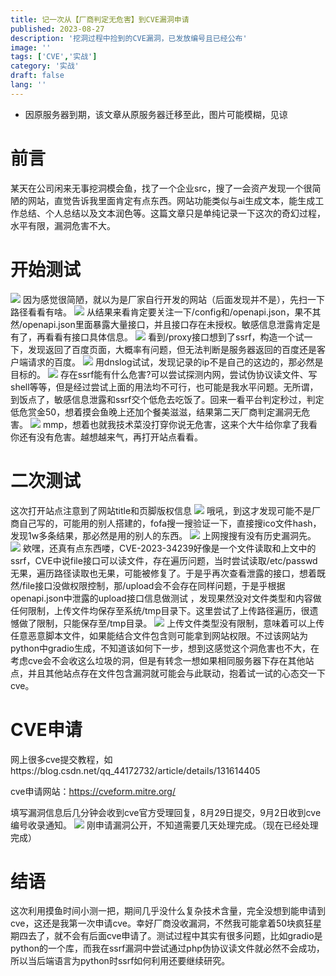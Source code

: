 ```yaml
---
title: 记一次从【厂商判定无危害】到CVE漏洞申请
published: 2023-08-27
description: '挖洞过程中捡到的CVE漏洞，已发放编号且已经公布'
image: ''
tags: ['CVE','实战']
category: '实战'
draft: false 
lang: ''
---
```

* 因原服务器到期，该文章从原服务器迁移至此，图片可能模糊，见谅
# 前言
某天在公司闲来无事挖洞模会鱼，找了一个企业src，搜了一会资产发现一个很简陋的网站，直觉告诉我里面肯定有点东西。网站功能类似与ai生成文本，能生成工作总结、个人总结以及文本润色等。这篇文章只是单纯记录一下这次的奇幻过程，水平有限，漏洞危害不大。
# 开始测试
![](https://impos1.oss-cn-beijing.aliyuncs.com/%7B110B54B9-2BBE-4797-A226-BE35C242F1CD%7D.png)
因为感觉很简陋，就以为是厂家自行开发的网站（后面发现并不是），先扫一下路径看看有啥。
![](https://impos1.oss-cn-beijing.aliyuncs.com/%7BF40405AA-187C-44EF-BB63-E21AD8028713%7D.png)
从结果来看肯定要关注一下/config和/openapi.json，果不其然/openapi.json里面暴露大量接口，并且接口存在未授权。敏感信息泄露肯定是有了，再看看有接口具体信息。
![](https://impos1.oss-cn-beijing.aliyuncs.com/%7BCE1854A9-0D2A-4822-B0CE-71D34B77C161%7D.png)
看到/proxy接口想到了ssrf，构造一个试一下，发现返回了百度页面，大概率有问题，但无法判断是服务器返回的百度还是客户端请求的百度。
![](https://impos1.oss-cn-beijing.aliyuncs.com/20250827140224.png)
用dnslog试试，发现记录的ip不是自己的这边的，那必然是目标的。
![](https://impos1.oss-cn-beijing.aliyuncs.com/20250827140245.png)
存在ssrf能有什么危害?可以尝试探测内网，尝试伪协议读文件、写shell等等，但是经过尝试上面的用法均不可行，也可能是我水平问题。无所谓，到饭点了，敏感信息泄露和ssrf交个低危去吃饭了。回来一看平台判定秒过，判定低危赏金50，想着摸会鱼晚上还加个餐美滋滋，结果第二天厂商判定漏洞无危害。
![](https://impos1.oss-cn-beijing.aliyuncs.com/%7BA99668F1-E0F3-4364-9B0C-C1593F44EDE8%7D.png)
mmp，想着也就我技术菜没打穿你说无危害，这来个大牛给你拿了我看你还有没有危害。越想越来气，再打开站点看看。
# 二次测试
这次打开站点注意到了网站title和页脚版权信息
![](https://impos1.oss-cn-beijing.aliyuncs.com/20250827140348.png)
哦吼，到这才发现可能不是厂商自己写的，可能用的别人搭建的，fofa搜一搜验证一下，直接搜ico文件hash，发现1w多条结果，那必然是用的别人的东西。
![](https://impos1.oss-cn-beijing.aliyuncs.com/20250827140412.png)
上网搜搜有没有历史漏洞先。
![](https://impos1.oss-cn-beijing.aliyuncs.com/20250827140449.png)
欸嘿，还真有点东西喽，CVE-2023-34239好像是一个文件读取和上文中的ssrf，CVE中说file接口可以读文件，存在遍历问题，当时尝试读取/etc/passwd无果，遍历路径读取也无果，可能被修复了。于是乎再次查看泄露的接口，想着既然/file接口没做权限控制，那/upload会不会存在同样问题，于是乎根据openapi.json中泄露的upload接口信息做测试 ，发现果然没对文件类型和内容做任何限制，上传文件均保存至系统/tmp目录下。这里尝试了上传路径遍历，很遗憾做了限制，只能保存至/tmp目录。
![](https://impos1.oss-cn-beijing.aliyuncs.com/%7BCC249063-82A9-48A1-8F21-D59373CB44D6%7D.png)
上传文件类型没有限制，意味着可以上传任意恶意脚本文件，如果能结合文件包含则可能拿到网站权限。不过该网站为python中gradio生成，不知道该如何下一步，想到这感觉这个洞危害也不大，在考虑cve会不会收这么垃圾的洞，但是有转念一想如果相同服务器下存在其他站点，并且其他站点存在文件包含漏洞就可能会与此联动，抱着试一试的心态交一下cve。
# CVE申请
网上很多cve提交教程，如https://blog.csdn.net/qq_44172732/article/details/131614405

cve申请网站：https://cveform.mitre.org/

填写漏洞信息后几分钟会收到cve官方受理回复，8月29日提交，9月2日收到cve编号收录通知。
![](https://impos1.oss-cn-beijing.aliyuncs.com/20250827140540.png)
刚申请漏洞公开，不知道需要几天处理完成。（现在已经处理完成）
# 结语
这次利用摸鱼时间小测一把，期间几乎没什么复杂技术含量，完全没想到能申请到cve，这还是我第一次申请cve。幸好厂商没收漏洞，不然我可能拿着50块疯狂星期四去了，就不会有后面cve申请了。测试过程中其实有很多问题，比如gradio是python的一个库，而我在ssrf漏洞中尝试通过php伪协议读文件就必然不会成功，所以当后端语言为python时ssrf如何利用还要继续研究。
